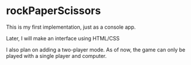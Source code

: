# rockPaperScissors

This is my first implementation, just as a console app.

Later, I will make an interface using HTML/CSS

I also plan on adding a two-player mode. As of now, the game can only be played with a single player
and computer.